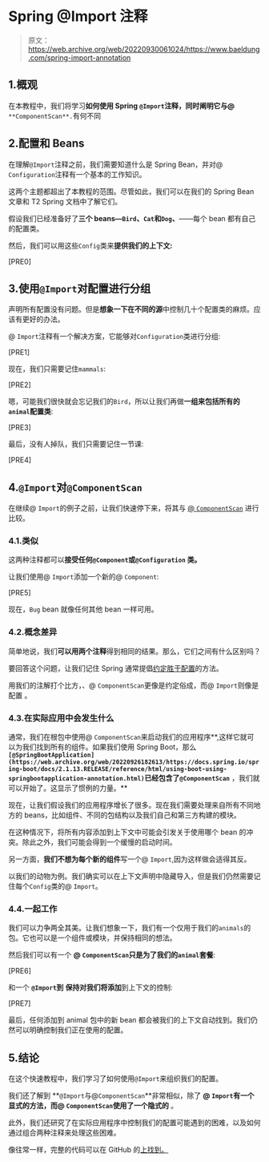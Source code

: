 # Spring @Import 注释

> 原文：<https://web.archive.org/web/20220930061024/https://www.baeldung.com/spring-import-annotation>

## 1.概观

在本教程中，我们将学习**如何使用 Spring `@Import`注释，同时阐明它与@** `**ComponentScan**.`有何不同

## 2.配置和 Beans

在理解`@Import`注释之前，我们需要知道什么是 Spring Bean，并对@ `Configuration`注释有一个基本的工作知识。

这两个主题都超出了本教程的范围。尽管如此，我们可以在我们的 Spring Bean 文章和 T2 Spring 文档中了解它们。

假设我们已经准备好了**三个 beans—`Bird`、`Cat`和`Dog`、**——每个 bean 都有自己的配置类。

然后，我们可以用这些`Config`类来**提供我们的上下文:**

[PRE0]

## 3.使用`@Import`对配置进行分组

声明所有配置没有问题。但是**想象一下在不同的源**中控制几十个配置类的麻烦。应该有更好的办法。

@ `Import`注释有一个解决方案，它能够对`Configuration`类进行分组:

[PRE1]

现在，我们只需要记住`mammals`:

[PRE2]

嗯，可能我们很快就会忘记我们的`Bird`，所以让我们再做**一组来包括所有的`animal`配置类**:

[PRE3]

最后，没有人掉队，我们只需要记住一节课:

[PRE4]

## 4.`@Import`对`@ComponentScan`

在继续@ `Import`的例子之前，让我们快速停下来，将其与 [@ `ComponentScan`](/web/20220926182613/https://www.baeldung.com/spring-component-scanning) 进行比较。

### 4.1.类似

这两种注释都可以**接受任何`@Component`或`@Configuration` 类。**

让我们使用@ `Import`添加一个新的@ `Component`:

[PRE5]

现在，`Bug` bean 就像任何其他 bean 一样可用。

### 4.2.概念差异

简单地说，我们**可以用两个注释**得到相同的结果。那么，它们之间有什么区别吗？

要回答这个问题，让我们记住 Spring 通常提倡[约定胜于配置](https://web.archive.org/web/20220926182613/https://en.wikipedia.org/wiki/Convention_over_configuration)的方法。

用我们的注解打个比方，、@ `ComponentScan`更像是约定俗成，而@ `Import`则像是配置 。

### 4.3.在实际应用中会发生什么

通常，我们在根包中使用@ `ComponentScan`来启动我们的应用程序**,这样它就可以为我们找到所有的组件。如果我们使用 Spring Boot，那么 **`[@SpringBootApplication](https://web.archive.org/web/20220926182613/https://docs.spring.io/spring-boot/docs/2.1.13.RELEASE/reference/html/using-boot-using-springbootapplication-annotation.html)`已经包含了`@ComponentScan`** ，我们就可以开始了。这显示了惯例的力量。**

现在，让我们假设我们的应用程序增长了很多。现在我们需要处理来自所有不同地方的 beans，比如组件、不同的包结构以及我们自己和第三方构建的模块。

在这种情况下，将所有内容添加到上下文中可能会引发关于使用哪个 bean 的冲突。除此之外，我们可能会得到一个缓慢的启动时间。

另一方面，**我们不想为每个新的组件**写一个@ `Import`,因为这样做会适得其反。

以我们的动物为例。我们确实可以在上下文声明中隐藏导入，但是我们仍然需要记住每个`Config`类的@ `Import`。

### 4.4.一起工作

我们可以力争两全其美。让我们想象一下，我们有一个仅用于我们的`animals`的包。它也可以是一个组件或模块，并保持相同的想法。

然后我们可以有一个 **@ `ComponentScan`只是为了我们的`animal`套餐**:

[PRE6]

和一个 **`@Import`到** **保持对我们将添加**到上下文的控制:

[PRE7]

最后，任何添加到 animal 包中的新 bean 都会被我们的上下文自动找到。我们仍然可以明确控制我们正在使用的配置。

## 5.结论

在这个快速教程中，我们学习了如何使用`@Import`来组织我们的配置。

我们还了解到 **`@Import`与@`ComponentScan`**非常相似，除了 **@ `Import`有一个显式的方法，而@ `ComponentScan`使用了一个隐式的** 。

此外，我们还研究了在实际应用程序中控制我们的配置可能遇到的困难，以及如何通过组合两种注释来处理这些困难。

像往常一样，完整的代码可以在 GitHub 的[上找到。](https://web.archive.org/web/20220926182613/https://github.com/eugenp/tutorials/tree/master/spring-core-4)